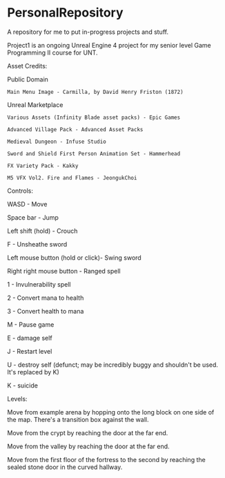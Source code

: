 # PersonalRepository
A repository for me to put in-progress projects and stuff.

Project1 is an ongoing Unreal Engine 4 project for my senior level Game Programming II course for UNT.

Asset Credits:

  Public Domain
  
    Main Menu Image - Carmilla, by David Henry Friston (1872)
    
  Unreal Marketplace
  
    Various Assets (Infinity Blade asset packs) - Epic Games
    
    Advanced Village Pack - Advanced Asset Packs
    
    Medieval Dungeon - Infuse Studio
    
    Sword and Shield First Person Animation Set - Hammerhead
    
    FX Variety Pack - Kakky
    
    M5 VFX Vol2. Fire and Flames - JeongukChoi
    
Controls:
   
   WASD - Move
   
   Space bar - Jump
   
   Left shift (hold) - Crouch
   
   F - Unsheathe sword
   
   Left mouse button (hold or click)- Swing sword
   
   Right right mouse button - Ranged spell
   
   1 - Invulnerability spell
   
   2 - Convert mana to health
   
   3 - Convert health to mana
   
   M - Pause game
   
   E - damage self
   
   J - Restart level
   
   U - destroy self (defunct; may be incredibly buggy and shouldn't be used. It's replaced by K)
   
   K - suicide
   
   
Levels:

  Move from example arena by hopping onto the long block on one side of the map. There's a transition box against the wall.
  
  Move from the crypt by reaching the door at the far end.
  
  Move from the valley by reaching the door at the far end.
  
  Move from the first floor of the fortress to the second by reaching the sealed stone door in the curved hallway.
